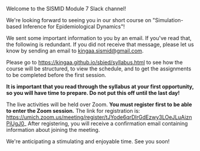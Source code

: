 Welcome to the SISMID Module 7 Slack channel!

We're looking forward to seeing you in our short course on "Simulation-based Inference for Epidemiological Dynamics"!

We sent some important information to you by an email. If you've read that, the following is redundant.
If you did not receive that message, please let us know by sending an email to kingaa.sismid@gmail.com.

Please go to https://kingaa.github.io/sbied/syllabus.html to see how the course will be structured, to view the schedule, and to get the assignments to be completed before the first session.

**It is important that you read through the syllabus at your first opportunity, so you will have time to prepare.  Do not put this off until the last day!**

The live activities will be held over Zoom.
**You must register first to be able to enter the Zoom session.**
The link for registration is: https://umich.zoom.us/meeting/register/tJYode6qrDIrGdEzwy3LOeJLuAiznPiUgJ0_
After registering, you will receive a confirmation email containing information about joining the meeting.

We're anticipating a stimulating and enjoyable time.  See you soon!
